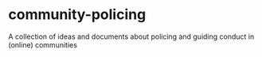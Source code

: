 # community-policing
A collection of ideas and documents about policing and guiding conduct in (online) communities
